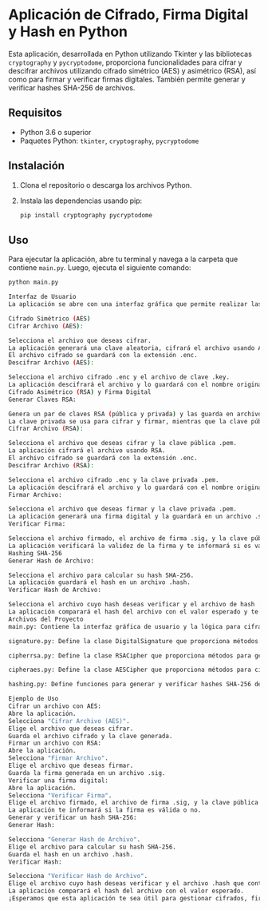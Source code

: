 # Aplicación de Cifrado, Firma Digital y Hash en Python

Esta aplicación, desarrollada en Python utilizando Tkinter y las bibliotecas `cryptography` y `pycryptodome`, proporciona funcionalidades para cifrar y descifrar archivos utilizando cifrado simétrico (AES) y asimétrico (RSA), así como para firmar y verificar firmas digitales. También permite generar y verificar hashes SHA-256 de archivos.

## Requisitos

- Python 3.6 o superior
- Paquetes Python: `tkinter`, `cryptography`, `pycryptodome`

## Instalación

1. Clona el repositorio o descarga los archivos Python.

2. Instala las dependencias usando pip:

    ```bash
    pip install cryptography pycryptodome
    ```

## Uso

Para ejecutar la aplicación, abre tu terminal y navega a la carpeta que contiene `main.py`. Luego, ejecuta el siguiente comando:

```bash
python main.py

Interfaz de Usuario
La aplicación se abre con una interfaz gráfica que permite realizar las siguientes operaciones:

Cifrado Simétrico (AES)
Cifrar Archivo (AES):

Selecciona el archivo que deseas cifrar.
La aplicación generará una clave aleatoria, cifrará el archivo usando AES, y guardará la clave en un archivo .key.
El archivo cifrado se guardará con la extensión .enc.
Descifrar Archivo (AES):

Selecciona el archivo cifrado .enc y el archivo de clave .key.
La aplicación descifrará el archivo y lo guardará con el nombre original.
Cifrado Asimétrico (RSA) y Firma Digital
Generar Claves RSA:

Genera un par de claves RSA (pública y privada) y las guarda en archivos .pem.
La clave privada se usa para cifrar y firmar, mientras que la clave pública se usa para descifrar y verificar.
Cifrar Archivo (RSA):

Selecciona el archivo que deseas cifrar y la clave pública .pem.
La aplicación cifrará el archivo usando RSA.
El archivo cifrado se guardará con la extensión .enc.
Descifrar Archivo (RSA):

Selecciona el archivo cifrado .enc y la clave privada .pem.
La aplicación descifrará el archivo y lo guardará con el nombre original.
Firmar Archivo:

Selecciona el archivo que deseas firmar y la clave privada .pem.
La aplicación generará una firma digital y la guardará en un archivo .sig.
Verificar Firma:

Selecciona el archivo firmado, el archivo de firma .sig, y la clave pública .pem.
La aplicación verificará la validez de la firma y te informará si es válida o no.
Hashing SHA-256
Generar Hash de Archivo:

Selecciona el archivo para calcular su hash SHA-256.
La aplicación guardará el hash en un archivo .hash.
Verificar Hash de Archivo:

Selecciona el archivo cuyo hash deseas verificar y el archivo de hash .hash que contiene el hash esperado.
La aplicación comparará el hash del archivo con el valor esperado y te informará si coincide o no.
Archivos del Proyecto
main.py: Contiene la interfaz gráfica de usuario y la lógica para cifrar, descifrar, firmar, verificar firmas y manejar hashes de archivos. Este es el archivo principal que ejecutas para iniciar la aplicación.

signature.py: Define la clase DigitalSignature que proporciona métodos para firmar archivos y verificar firmas digitales.

cipherrsa.py: Define la clase RSACipher que proporciona métodos para generar claves RSA, cifrar y descifrar archivos usando RSA.

cipheraes.py: Define la clase AESCipher que proporciona métodos para cifrar y descifrar archivos usando AES.

hashing.py: Define funciones para generar y verificar hashes SHA-256 de archivos.

Ejemplo de Uso
Cifrar un archivo con AES:
Abre la aplicación.
Selecciona "Cifrar Archivo (AES)".
Elige el archivo que deseas cifrar.
Guarda el archivo cifrado y la clave generada.
Firmar un archivo con RSA:
Abre la aplicación.
Selecciona "Firmar Archivo".
Elige el archivo que deseas firmar.
Guarda la firma generada en un archivo .sig.
Verificar una firma digital:
Abre la aplicación.
Selecciona "Verificar Firma".
Elige el archivo firmado, el archivo de firma .sig, y la clave pública .pem.
La aplicación te informará si la firma es válida o no.
Generar y verificar un hash SHA-256:
Generar Hash:

Selecciona "Generar Hash de Archivo".
Elige el archivo para calcular su hash SHA-256.
Guarda el hash en un archivo .hash.
Verificar Hash:

Selecciona "Verificar Hash de Archivo".
Elige el archivo cuyo hash deseas verificar y el archivo .hash que contiene el hash esperado.
La aplicación comparará el hash del archivo con el valor esperado.
¡Esperamos que esta aplicación te sea útil para gestionar cifrados, firmas y hashes de archivos!

